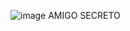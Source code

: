![image](https://github.com/user-attachments/assets/bcc3cd73-77e5-4c80-8489-de865e58b3de)
AMIGO SECRETO 
